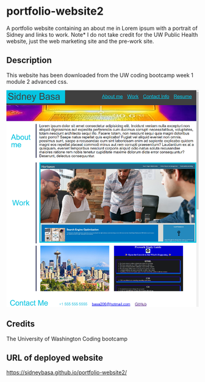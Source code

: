 # portfolio-website2
A portfolio website containing an about me in Lorem ipsum with a portrait of Sidney and links to work. Note* I do not take credit for the UW Public Health website, just the web marketing site and the pre-work site.

## Description

This website has been downloaded from the UW coding bootcamp week 1 module 2 advanced css.

![A portfolio website displaying work done by Sidney except the Seattle image which is not my work, nor is the website that is linked to it which is the University of Washington department of Public Health.](https://github.com/SidneyBasa/portfolio-website2/blob/main/assets/images/screenshot-portfolio.png?raw=true)

## Credits

The University of Washington Coding bootcamp

## URL of deployed website
https://sidneybasa.github.io/portfolio-website2/

